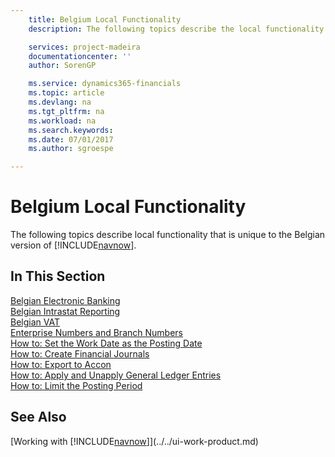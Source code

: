 ```yaml
---
    title: Belgium Local Functionality
    description: The following topics describe the local functionality in the Belgian version of [!INCLUDE[navnow](../../includes/navnow_md.md)].

    services: project-madeira 
    documentationcenter: ''
    author: SorenGP

    ms.service: dynamics365-financials
    ms.topic: article
    ms.devlang: na
    ms.tgt_pltfrm: na
    ms.workload: na
    ms.search.keywords:
    ms.date: 07/01/2017
    ms.author: sgroespe

---
```

# Belgium Local Functionality
The following topics describe local functionality that is unique to the Belgian version of [!INCLUDE[navnow](../../includes/navnow_md.md)].  

## In This Section  
 [Belgian Electronic Banking](belgian-electronic-banking.md)  
  [Belgian Intrastat Reporting](belgian-intrastat-reporting.md)  
  [Belgian VAT](belgian-vat.md)  
  [Enterprise Numbers and Branch Numbers](enterprise-numbers-and-branch-numbers.md)  
  [How to: Set the Work Date as the Posting Date](how-to-set-the-work-date-as-the-posting-date.md)  
  [How to: Create Financial Journals](how-to-create-financial-journals.md)  
  [How to: Export to Accon](how-to-export-to-accon.md)  
  [How to: Apply and Unapply General Ledger Entries](how-to-apply-and-unapply-general-ledger-entries.md)  
  [How to: Limit the Posting Period](how-to-limit-the-posting-period.md)

## See Also
[Working with [!INCLUDE[navnow](../../includes/navnow_md.md)]](../../ui-work-product.md)
